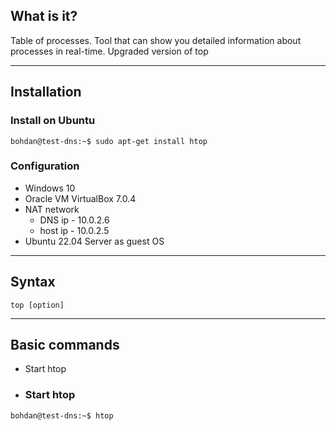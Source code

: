 ## What is it?

Table of processes. Tool that can show you detailed information about processes in real-time.
Upgraded version of top

***
## Installation

### Install on Ubuntu 
```
bohdan@test-dns:~$ sudo apt-get install htop
```

### Configuration
- Windows 10
- Oracle VM VirtualBox 7.0.4
- NAT network
	- DNS ip    - 10.0.2.6
	- host ip   - 10.0.2.5
- Ubuntu 22.04 Server as guest OS

***
## Syntax

```
top [option]
```

***
## Basic commands

- Start htop

- ###  Start htop
```
bohdan@test-dns:~$ htop
```
